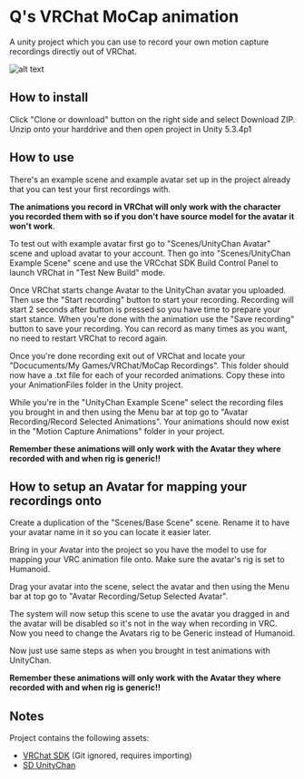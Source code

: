 Q's VRChat MoCap animation
============

A unity project which you can use to record your own motion capture recordings directly out of VRChat.


![alt text](Media/Example_Recording.gif)

## How to install
Click "Clone or download" button on the right side and select Download ZIP.
Unzip onto your harddrive and then open project in Unity 5.3.4p1

## How to use
There's an example scene and example avatar set up in the project already that you can test your first recordings with.

**The animations you record in VRChat will only work with the character you recorded them with so if you don't have source model for the avatar it won't work**.

To test out with example avatar first go to "Scenes/UnityChan Avatar" scene and upload avatar to your account.
Then go into "Scenes/UnityChan Example Scene" scene and use the VRCchat SDK Build Control Panel to launch VRChat in "Test New Build" mode.

Once VRChat starts change Avatar to the UnityChan avatar you uploaded.
Then use the "Start recording" button to start your recording. Recording will start 2 seconds after button is pressed so you have time to prepare your start stance.
When you're done with the animation use the "Save recording" button to save your recording. You can record as many times as you want, no need to restart VRChat to record again.

Once you're done recording exit out of VRChat and locate your "Docucuments/My Games/VRChat/MoCap Recordings".
This folder should now have a .txt file for each of your recorded animations. Copy these into your AnimationFiles folder in the Unity project.

While you're in the "UnityChan Example Scene" select the recording files you brought in and then using the Menu bar at top go to "Avatar Recording/Record Selected Animations".
Your animations should now exist in the "Motion Capture Animations" folder in your project.

**Remember these animations will only work with the Avatar they where recorded with and when rig is generic!!**

## How to setup an Avatar for mapping your recordings onto
Create a duplication of the "Scenes/Base Scene" scene. Rename it to have your avatar name in it so you can locate it easier later.

Bring in your Avatar into the project so you have the model to use for mapping your VRC animation file onto. Make sure the avatar's rig is set to Humanoid.

Drag your avatar into the scene, select the avatar and then using the Menu bar at top go to "Avatar Recording/Setup Selected Avatar".

The system will now setup this scene to use the avatar you dragged in and the avatar will be disabled so it's not in the way when recording in VRC.
Now you need to change the Avatars rig to be Generic instead of Humanoid.

Now just use same steps as when you brought in test animations with UnityChan.

**Remember these animations will only work with the Avatar they where recorded with and when rig is generic!!**

## Notes
Project contains the following assets:
* <a href="http://vrchat.net">VRChat SDK</a> (Git ignored, requires importing)
* <a href="http://unity-chan.com/">SD UnityChan</a>